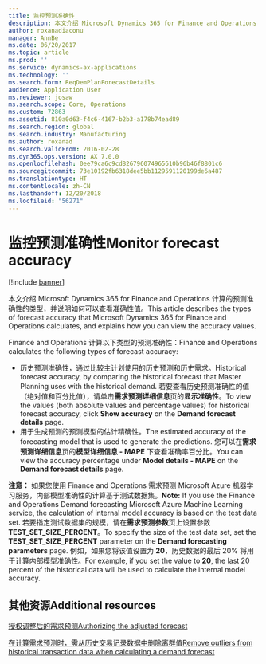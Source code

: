 ```yaml
---
title: 监控预测准确性
description: 本文介绍 Microsoft Dynamics 365 for Finance and Operations 计算的预测准确性的类型，并说明如何可以查看准确性值。
author: roxanadiaconu
manager: AnnBe
ms.date: 06/20/2017
ms.topic: article
ms.prod: ''
ms.service: dynamics-ax-applications
ms.technology: ''
ms.search.form: ReqDemPlanForecastDetails
audience: Application User
ms.reviewer: josaw
ms.search.scope: Core, Operations
ms.custom: 72863
ms.assetid: 810a0d63-f4c6-4167-b2b3-a178b74ead89
ms.search.region: global
ms.search.industry: Manufacturing
ms.author: roxanad
ms.search.validFrom: 2016-02-28
ms.dyn365.ops.version: AX 7.0.0
ms.openlocfilehash: 0ee79ca6c9cd826796074965610b96b46f8801c6
ms.sourcegitcommit: 73e10192fb6318dee5bb1129591120199de6a487
ms.translationtype: HT
ms.contentlocale: zh-CN
ms.lasthandoff: 12/20/2018
ms.locfileid: "56271"
---
```

# <a name="monitor-forecast-accuracy"></a><span data-ttu-id="ff611-103">监控预测准确性</span><span class="sxs-lookup"><span data-stu-id="ff611-103">Monitor forecast accuracy</span></span>

[!include [banner](../includes/banner.md)]

<span data-ttu-id="ff611-104">本文介绍 Microsoft Dynamics 365 for Finance and Operations 计算的预测准确性的类型，并说明如何可以查看准确性值。</span><span class="sxs-lookup"><span data-stu-id="ff611-104">This article describes the types of forecast accuracy that Microsoft Dynamics 365 for Finance and Operations calculates, and explains how you can view the accuracy values.</span></span>

<span data-ttu-id="ff611-105">Finance and Operations 计算以下类型的预测准确性：</span><span class="sxs-lookup"><span data-stu-id="ff611-105">Finance and Operations calculates the following types of forecast accuracy:</span></span>

-   <span data-ttu-id="ff611-106">历史预测准确性，通过比较主计划使用的历史预测和历史需求。</span><span class="sxs-lookup"><span data-stu-id="ff611-106">Historical forecast accuracy, by comparing the historical forecast that Master Planning uses with the historical demand.</span></span> <span data-ttu-id="ff611-107">若要查看历史预测准确性的值（绝对值和百分比值），请单击**需求预测详细信息**页的**显示准确性**。</span><span class="sxs-lookup"><span data-stu-id="ff611-107">To view the values (both absolute values and percentage values) for historical forecast accuracy, click **Show accuracy** on the **Demand forecast details** page.</span></span>
-   <span data-ttu-id="ff611-108">用于生成预测的预测模型的估计精确性。</span><span class="sxs-lookup"><span data-stu-id="ff611-108">The estimated accuracy of the forecasting model that is used to generate the predictions.</span></span> <span data-ttu-id="ff611-109">您可以在**需求预测详细信息**页的**模型详细信息 - MAPE** 下查看准确率百分比。</span><span class="sxs-lookup"><span data-stu-id="ff611-109">You can view the accuracy percentage under **Model details - MAPE** on the **Demand forecast details** page.</span></span> 

<span data-ttu-id="ff611-110">**注意：** 如果您使用 Finance and Operations 需求预测 Microsoft Azure 机器学习服务，内部模型准确性的计算基于测试数据集。</span><span class="sxs-lookup"><span data-stu-id="ff611-110">**Note:** If you use the Finance and Operations Demand forecasting Microsoft Azure Machine Learning service, the calculation of internal model accuracy is based on the test data set.</span></span> <span data-ttu-id="ff611-111">若要指定测试数据集的规模，请在**需求预测参数**页上设置参数 **TEST\_SET\_SIZE\_PERCENT**。</span><span class="sxs-lookup"><span data-stu-id="ff611-111">To specify the size of the test data set, set the **TEST\_SET\_SIZE\_PERCENT** parameter on the **Demand forecasting parameters** page.</span></span> <span data-ttu-id="ff611-112">例如，如果您将该值设置为 **20**，历史数据的最后 20% 将用于计算内部模型准确性。</span><span class="sxs-lookup"><span data-stu-id="ff611-112">For example, if you set the value to **20**, the last 20 percent of the historical data will be used to calculate the internal model accuracy.</span></span>


<a name="additional-resources"></a><span data-ttu-id="ff611-113">其他资源</span><span class="sxs-lookup"><span data-stu-id="ff611-113">Additional resources</span></span>
--------

[<span data-ttu-id="ff611-114">授权调整后的需求预测</span><span class="sxs-lookup"><span data-stu-id="ff611-114">Authorizing the adjusted forecast</span></span>](authorize-adjusted-forecast.md)

[<span data-ttu-id="ff611-115">在计算需求预测时，需从历史交易记录数据中删除离群值</span><span class="sxs-lookup"><span data-stu-id="ff611-115">Remove outliers from historical transaction data when calculating a demand forecast</span></span>](remove-historical-outliers-calculating-demand-forecast.md)



